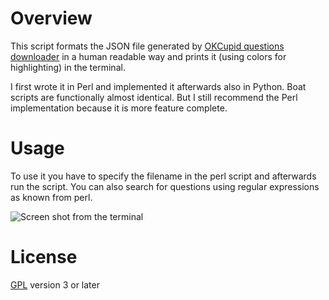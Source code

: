 # Overview
This script formats the JSON file generated by [OKCupid questions downloader](http://userscripts.org/scripts/show/62703) in a human readable way and prints it (using colors for highlighting) in the terminal.

I first wrote it in Perl and implemented it afterwards also in Python. Boat scripts are functionally almost identical.
But I still recommend the Perl implementation because it is more feature complete.

# Usage
To use it you have to specify the filename in the perl script and afterwards run the script.
You can also search for questions using regular expressions as known from perl.

![Screen shot from the terminal](https://raw.github.com/4Christopher/OKCupid-questions-formater/master/screenshot.png)

# License
[GPL](http://www.gnu.org/licenses/gpl.html) version 3 or later
